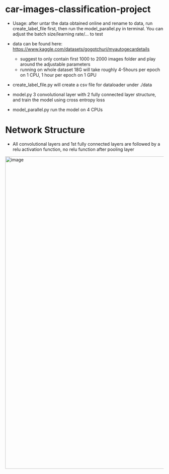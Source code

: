 # car-images-classification-project

- Usage:
  after untar the data obtained online and rename to data, run create_label_file first, then run the model_parallel.py in terminal. You can adjust the batch size/learning rate/... to test

- data can be found here: https://www.kaggle.com/datasets/gogotchuri/myautogecardetails
  - suggest to only contain first 1000 to 2000 images folder and play around the adjustable parameters
  - running on whole dataset 18G will take roughly 4-5hours per epoch on 1 CPU, 1 hour per epoch on 1 GPU
- create_label_file.py will create a csv file for dataloader under ./data
- model.py 3 convolutional layer with 2 fully connected layer structure, and train the model using cross entropy loss
- model_parallel.py run the model on 4 CPUs


# Network Structure
-  All convolutional layers and 1st fully connected layers are followed by a relu activation function, no relu function after pooling layer
<img width="991" alt="image" src="https://github.com/ryf0810/car-images-classification-project/assets/106381479/8cbbc174-32ae-4db7-b94c-5a7ee13bff60">
